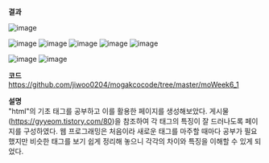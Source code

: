 **결과**

![image](https://user-images.githubusercontent.com/90139549/183280362-96c39b70-3f32-4c26-b4a7-7d6341392b65.png)

![image](https://user-images.githubusercontent.com/90139549/183280330-c12f056e-b312-4731-b920-600c95fe6477.png)
![image](https://user-images.githubusercontent.com/90139549/183280339-810e47e5-0192-4f5a-b613-ed25a63e3a87.png)
![image](https://user-images.githubusercontent.com/90139549/183280346-48e65065-b9e9-4c6e-ae55-11005788b822.png)
![image](https://user-images.githubusercontent.com/90139549/183280349-849efa25-ba16-4aa8-9eca-5f62fb8f8503.png)
![image](https://user-images.githubusercontent.com/90139549/183280357-78311493-e139-4a4e-b3ea-fca5708be533.png)

![image](https://user-images.githubusercontent.com/90139549/183280395-0d3e4d53-f3b7-4e1d-a3a7-fd1792e6fbe9.png)
![image](https://user-images.githubusercontent.com/90139549/183280379-0f377987-e228-4dad-b8ec-251e88f5907b.png)


**코드** <br>
https://github.com/jiwoo0204/mogakcocode/tree/master/moWeek6_1


**설명** <br>
"html"의 기초 태그를 공부하고 이를 활용한 페이지를 생성해보았다. 게시물(https://gyyeom.tistory.com/80)을 참조하여 각 태그의 특징이 잘 드러나도록 페이지를 구성하였다. 웹 프로그래밍은 처음이라 새로운 태그를 마주할 때마다 공부가 필요했지만 비슷한 태그를 보기 쉽게 정리해 놓으니 각각의 차이와 특징을 이해할 수 있게 되었다. 
